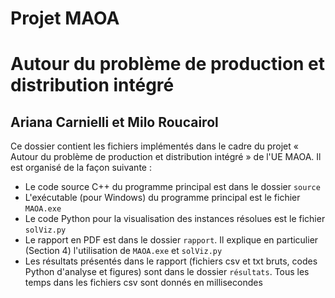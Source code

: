 # Projet MAOA
# Autour du problème de production et distribution intégré

## Ariana Carnielli et Milo Roucairol

Ce dossier contient les fichiers implémentés dans le cadre du projet « Autour du problème de production et distribution intégré » de l'UE MAOA. Il est organisé de la façon suivante :
- Le code source C++ du programme principal est dans le dossier `source`
- L'exécutable (pour Windows) du programme principal est le fichier `MAOA.exe`
- Le code Python pour la visualisation des instances résolues est le fichier `solViz.py`
- Le rapport en PDF est dans le dossier `rapport`. Il explique en particulier (Section 4) l'utilisation de `MAOA.exe` et `solViz.py`
- Les résultats présentés dans le rapport (fichiers csv et txt bruts, codes Python d'analyse et figures) sont dans le dossier `résultats`. Tous les temps dans les fichiers csv sont donnés en millisecondes 
